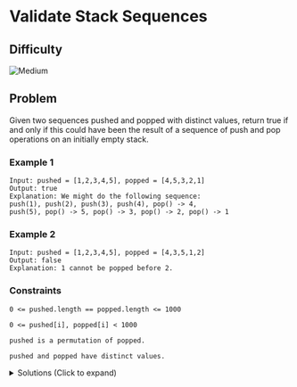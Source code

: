 # Validate Stack Sequences

## Difficulty

![Medium](https://img.shields.io/badge/medium-ef6c00?style=for-the-badge&logoColor=white)

## Problem

Given two sequences pushed and popped with distinct values, return true if and only if this could have been the result of a sequence of push and pop operations on an initially empty stack.

### Example 1

```
Input: pushed = [1,2,3,4,5], popped = [4,5,3,2,1]
Output: true
Explanation: We might do the following sequence:
push(1), push(2), push(3), push(4), pop() -> 4,
push(5), pop() -> 5, pop() -> 3, pop() -> 2, pop() -> 1
```

### Example 2

```
Input: pushed = [1,2,3,4,5], popped = [4,3,5,1,2]
Output: false
Explanation: 1 cannot be popped before 2.
```

### Constraints

`0 <= pushed.length == popped.length <= 1000`

`0 <= pushed[i], popped[i] < 1000`

`pushed is a permutation of popped.`

`pushed and popped have distinct values.`

<details>
  <summary>Solutions (Click to expand)</summary>

### Explanation

#### Stack

We can validate the sequences by simulating them using a real stack pushing elements into the stack and popping them out whenever possible. If by the end of pushing all possible elements we are left with `0` elements to pop out, then the sequences are valid.

We'll keep track of the next element we can pop by keeping a pointer on `popped`, `i`. The first element in `popped` is the first element we can pop out. We'll keep adding elements to the stack until `popped[i]` is at the top at the stack. At this point we can pop the element from the stack and advance our pointer to the next elements we can pop. If the next element is at the top we'll pop it as well, if not, we'll keep on adding elements from `pushed` into the stack until the top of the stack becomes `popped[i]`. If by the end of adding elements we're not able to pop `popped[i]` from the top of the stack then it means that either `popped[i]` is not in `pushed` or `popped[i]` was pushed into the stack before another element preventing us from popping elements from the stack according to `popped`.

```
pushed = [1,2,3,4,5]
          ^
popped = [4,5,3,2,1]
          ^

[1] // 4 is not in the top of the stack, push another element

pushed = [1,2,3,4,5]
            ^
popped = [4,5,3,2,1]
          ^

[1 2] // 2 is not in the top of the stack, push another element

pushed = [1,2,3,4,5]
              ^
popped = [4,5,3,2,1]
          ^

[1 2 3] // 3 is not in the top of the stack, push another element

pushed = [1,2,3,4,5]
                ^
popped = [4,5,3,2,1]
          ^

[1 2 3 4] // 4 is at the top of the stack, pop it and increment the popped pointer

popped = [4,5,3,2,1]
            ^

[1 2 3 4] // 5 is not at the top of the stack, continue pushing elements

pushed = [1,2,3,4,5]
                  ^
popped = [4,5,3,2,1]
            ^
[1 2 3 5] // 5 is at the top of the stack, pop it and increment the popped pointer

popped = [4,5,3,2,1]
              ^
[1 2 3] // 3 is at the top of the stack, pop it and increment the popped pointer

popped = [4,5,3,2,1]
                ^
[1 2] // 2 is at the top of the stack, pop it and increment the popped pointer

popped = [4,5,3,2,1]
                ^
[1 2] // 2 is at the top of the stack, pop it and increment the popped pointer

popped = [4,5,3,2,1]
                  ^
[1] // 3 is at the top of the stack, pop it

// there are no more elements to add or pop, the sequence is valid
```

Time: `O(N)` Where `N` is the length of `pushed`

Space: `O(N)`

- [JavaScript](./validate-stack-sequences.js)
- [TypeScript](./validate-stack-sequences.ts)
- [Java](./validate-stack-sequences.java)
- [Go](./validate-stack-sequences.go)

</details>

